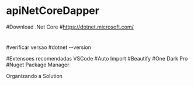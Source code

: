 # apiNetCoreDapper
#Download .Net Core
#https://dotnet.microsoft.com/
#
#verificar versao
#dotnet --version

#Extensoes recomendadas VSCode
#Auto Import
#Beautify
#One Dark Pro
#Nuget Package Manager

Organizando a Solution
